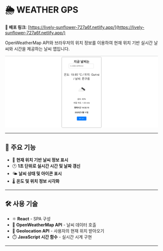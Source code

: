 # 🌦️ WEATHER GPS

**🔗 배포 링크**: [https://lively-sunflower-727a6f.netlify.app/](https://lively-sunflower-727a6f.netlify.app/)

OpenWeatherMap API와 브라우저의 위치 정보를 이용하여 현재 위치 기반 실시간 날씨와 시간을 제공하는 날씨 앱입니다.

<img src="./weather.png" alt="날씨 앱 스크린샷" width="700"/>

---

## 🚀 주요 기능

- 📍 **현재 위치 기반 날씨 정보 표시**
- 🕐 **1초 단위로 실시간 시간 및 날짜 갱신**
- 🌤️ **날씨 상태 및 아이콘 표시**
- 🌡️ **온도 및 위치 정보 시각화**

---

## 🛠️ 사용 기술

- ⚛️ **React** - SPA 구성
- 📡 **OpenWeatherMap API** - 날씨 데이터 호출
- 🧭 **Geolocation API** - 사용자의 현재 위치 받아오기
- ⏱️ **JavaScript 시간 함수** - 실시간 시계 구현

---
